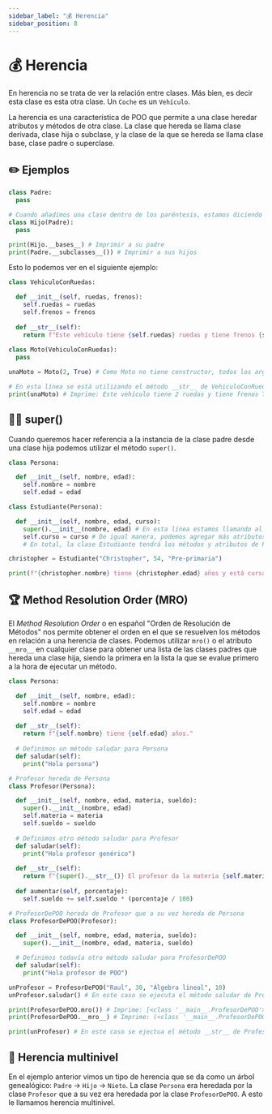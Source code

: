 ```yaml
---
sidebar_label: "💰 Herencia"
sidebar_position: 8
---
```


# 💰 Herencia

En herencia no se trata de ver la relación entre clases. Más bien, es decir esta clase es esta otra clase. Un `Coche` es un `Vehículo`.

La herencia es una característica de POO que permite a una clase heredar atributos y métodos de otra clase. La clase que hereda se llama clase derivada, clase hija o subclase, y la clase de la que se hereda se llama clase base, clase padre o superclase.

## ✏️ Ejemplos

```python title="Ejemplo simple de herencia"
class Padre:
  pass

# Cuando añadimos una clase dentro de los paréntesis, estamos diciendo que Hijo va a heredar todos los métodos y atributos de Padre.
class Hijo(Padre):
  pass

print(Hijo.__bases__) # Imprimir a su padre
print(Padre.__subclasses__()) # Imprimir a sus hijos
```

Esto lo podemos ver en el siguiente ejemplo:

```python title="Otro ejemplo simple de herencia"
class VehiculoConRuedas:

  def __init__(self, ruedas, frenos):
    self.ruedas = ruedas
    self.frenos = frenos
  
  def __str__(self):
    return f"Este vehículo tiene {self.ruedas} ruedas y tiene frenos {self.frenos}"
  
class Moto(VehiculoConRuedas):
  pass

unaMoto = Moto(2, True) # Como Moto no tiene constructor, todos los argumentos que coloquemos aquí pasarán directamente a la clase padre (VehiculoConRuedas)

# En esta línea se está utilizando el método __str__ de VehiculoConRuedas, ya que Moto lo hereda.
print(unaMoto) # Imprime: Este vehículo tiene 2 ruedas y tiene frenos True
```

## 🦸‍♂️ super()

Cuando queremos hacer referencia a la instancia de la clase padre desde una clase hija podemos utilizar el método `super()`.

```python title="Ejemplo de herencia con el método super()"
class Persona:

  def __init__(self, nombre, edad):
    self.nombre = nombre
    self.edad = edad

class Estudiante(Persona):

  def __init__(self, nombre, edad, curso):
    super().__init__(nombre, edad) # En esta línea estamos llamando al método constructor de Persona con sus argumentos correspondientes
    self.curso = curso # De igual manera, podemos agregar más atributos que sólo estarán disponibles en Estudiante
    # En total, la clase Estudiante tendrá los métodos y atributos de Persona más los que definamos en Estudiante

christopher = Estudiante("Christopher", 54, "Pre-primaria")

print(f"{christopher.nombre} tiene {christopher.edad} años y está cursando {christopher.curso}") # Imprime: "Christopher tiene 54 años y está cursando Pre-primaria"
```

## 🏆 Method Resolution Order (MRO)

El _Method Resolution Order_ o en español "Orden de Resolución de Métodos" nos permite obtener el orden en el que se resuelven los métodos en relación a una herencia de clases. Podemos utilizar `mro()` o el atributo `__mro__` en cualquier clase para obtener una lista de las clases padres que hereda una clase hija, siendo la primera en la lista la que se evalue primero a la hora de ejecutar un método.

```python title="Ejemplo del orden de resolución para métodos"
class Persona:

  def __init__(self, nombre, edad):
    self.nombre = nombre
    self.edad = edad
  
  def __str__(self):
    return f"{self.nombre} tiene {self.edad} años."
  
  # Definimos un método saludar para Persona
  def saludar(self):
    print("Hola persona")

# Profesor hereda de Persona
class Profesor(Persona):

  def __init__(self, nombre, edad, materia, sueldo):
    super().__init__(nombre, edad)
    self.materia = materia
    self.sueldo = sueldo
  
  # Definimos otro método saludar para Profesor
  def saludar(self):
    print("Hola profesor genérico")
  
  def __str__(self):
    return f"{super().__str__()} El profesor da la materia {self.materia} y le pagan ${self.sueldo}"
  
  def aumentar(self, porcentaje):
    self.sueldo += self.sueldo * (porcentaje / 100)

# ProfesorDePOO hereda de Profesor que a su vez hereda de Persona
class ProfesorDePOO(Profesor):

  def __init__(self, nombre, edad, materia, sueldo):
    super().__init__(nombre, edad, materia, sueldo)

  # Definimos todavía otro método saludar para ProfesorDePOO
  def saludar(self):
    print("Hola profesor de POO")

unProfesor = ProfesorDePOO("Raul", 30, "Álgebra lineal", 10)
unProfesor.saludar() # En este caso se ejecuta el método saludar de ProfesorDePOO gracias al MRO

print(ProfesorDePOO.mro()) # Imprime: [<class '__main__.ProfesorDePOO'>, <class '__main__.Profesor'>, <class '__main__.Persona'>, <class 'object'>]
print(ProfesorDePOO.__mro__) # Imprime: (<class '__main__.ProfesorDePOO'>, <class '__main__.Profesor'>, <class '__main__.Persona'>, <class 'object'>)

print(unProfesor) # En este caso se ejectua el método __str__ de Profesor, ya que ProfesorDePOO no tiene uno definido.
```

## 🏯 Herencia multinivel

En el ejemplo anterior vimos un tipo de herencia que se da como un árbol genealógico: `Padre` -> `Hijo` -> `Nieto`. La clase `Persona` era heredada por la clase `Profesor` que a su vez era heredada por la clase `ProfesorDePOO`. A esto le llamamos herencia multinivel.

